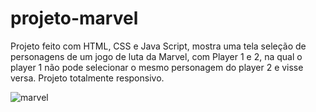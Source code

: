 # projeto-marvel

Projeto feito com HTML, CSS e Java Script, mostra uma tela seleção de personagens de um jogo de luta da Marvel, com Player 1 e 2, na qual o player 1 não pode 
selecionar o mesmo personagem do player 2 e visse versa. Projeto totalmente responsivo.

![marvel](https://user-images.githubusercontent.com/97845014/216852015-d747546c-8e35-462d-88f3-2ea446fb5280.gif)

